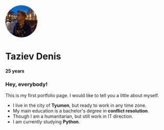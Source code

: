 <img alt="Photo" height="267" src="iamge.jpg" width="200" style="display: inline-block; border-radius: 100%; overflow: hidden;height: 100px; width: 100px"/>

# Taziev Denis
#### 25 years

### Hey, everybody!

This is my first portfolio page. I would like to tell you a little about myself.

- I live in the city of **Tyumen**, but ready to work in any time zone.
- My main education is a bachelor's degree in **conflict resolution**.
- Though I am a humanitarian, but still work in IT direction.
- I am currently studying **Python**.